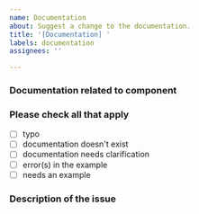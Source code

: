 ```yaml
---
name: Documentation
about: Suggest a change to the documentation.
title: '[Documentation] '
labels: documentation
assignees: ''

---
```


### Documentation related to component
<!-- Type name of component here (e.g. "Contribute", or "Logging" ) -->

### Please check all that apply

- [ ] typo
- [ ] documentation doesn't exist
- [ ] documentation needs clarification
- [ ] error(s) in the example
- [ ] needs an example

### Description of the issue
<!-- Descrbe the issue in detail here -->
